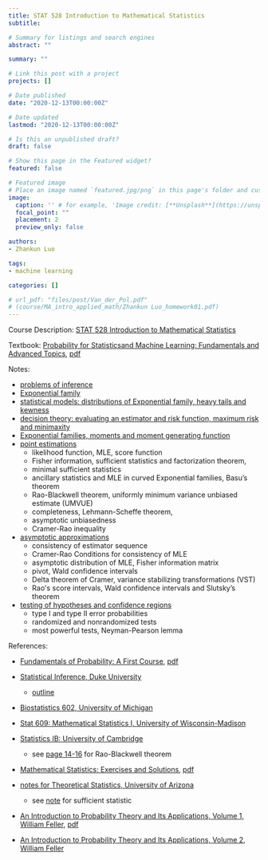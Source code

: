 ```yaml
---
title: STAT 528 Introduction to Mathematical Statistics
subtitle: 

# Summary for listings and search engines
abstract: ""

summary: ""

# Link this post with a project
projects: []

# Date published
date: "2020-12-13T00:00:00Z"

# Date updated
lastmod: "2020-12-13T00:00:00Z"

# Is this an unpublished draft?
draft: false

# Show this page in the Featured widget?
featured: false

# Featured image
# Place an image named `featured.jpg/png` in this page's folder and customize its options here.
image:
  caption: '' # for example, 'Image credit: [**Unsplash**](https://unsplash.com/photos/CpkOjOcXdUY)'
  focal_point: ""
  placement: 2
  preview_only: false

authors:
- Zhankun Luo

tags:
- machine learning

categories: []

# url_pdf: "files/post/Van_der_Pol.pdf"
# (course/MA_intro_applied_math/Zhankun Luo_homework01.pdf)
---
```

<!--more-->
Course Description: [STAT 528 Introduction to Mathematical Statistics](https://www.math.purdue.edu/academic/courses/coursepage?subject=MA&course=51100)


Textbook: 
[Probability for Statisticsand Machine Learning: Fundamentals and Advanced Topics](https://link.springer.com/book/10.1007/978-1-4419-9634-3), [pdf](https://link.springer.com/content/pdf/10.1007/978-1-4419-9634-3.pdf)

Notes: 
* [problems of inference](https://www.stat.purdue.edu/~dasgupta/528-1.pdf)
* [Exponential family](https://www.stat.purdue.edu/~dasgupta/expfamily.pdf)
* [statistical models: distributions of Exponential family, heavy tails and kewness](https://www.stat.purdue.edu/~dasgupta/528-2.pdf)
* [decision theory: evaluating an estimator and risk function, maximum risk and minimaxity](https://www.stat.purdue.edu/~dasgupta/528-3.pdf)
* [Exponential families, moments and moment generating function](https://www.stat.purdue.edu/~dasgupta/528-4.pdf)
* [point estimations](https://www.stat.purdue.edu/~dasgupta/528-5.pdf)
    * likelihood function, MLE, score function
    * Fisher information, sufficient statistics and factorization theorem, 
    * minimal sufficient statistics
    * ancillary statistics and MLE in curved Exponential families, Basu’s theorem
    * Rao-Blackwell theorem, uniformly minimum variance unbiased estimate (UMVUE) 
    * completeness, Lehmann-Scheffe theorem, 
    * asymptotic unbiasedness
    * Cramer-Rao inequality
* [asymptotic approximations](https://www.stat.purdue.edu/~dasgupta/528-6.pdf)
    * consistency of estimator sequence 
    * Cramer-Rao Conditions for consistency of MLE
    * asymptotic distribution of MLE, Fisher information matrix
    * pivot, Wald confidence intervals
    * Delta theorem of Cramer, variance stabilizing transformations (VST)
    * Rao's score intervals, Wald confidence intervals and Slutsky’s theorem
* [testing of hypotheses and confidence regions](https://www.stat.purdue.edu/~dasgupta/528-7.pdf)
    * type I and type II error probabilities
    * randomized and nonrandomized tests
    * most powerful tests, Neyman-Pearson lemma

References: 
* [Fundamentals of Probability: A First Course](https://link.springer.com/book/10.1007/978-1-4419-5780-1), [pdf](https://link.springer.com/content/pdf/10.1007/978-1-4419-5780-1.pdf)
* [Statistical Inference, Duke University](http://www2.stat.duke.edu/courses/Spring07/sta215/)
    * [outline](http://www2.stat.duke.edu/courses/Spring07/sta215/732syl.html)
    <!---
    * [distributions](http://www2.stat.duke.edu/courses/Spring07/sta215/etc/pdf.pdf), [wk01](http://www2.stat.duke.edu/courses/Spring07/sta215/lec/wk01.pdf), [wk02](http://www2.stat.duke.edu/courses/Spring07/sta215/lec/wk01.pdf), [wk03](http://www2.stat.duke.edu/courses/Spring07/sta215/lec/wk01.pdf), [wk04](http://www2.stat.duke.edu/courses/Spring07/sta215/lec/wk01.pdf), [wk05](http://www2.stat.duke.edu/courses/Spring07/sta215/lec/wk01.pdf), [wk07](http://www2.stat.duke.edu/courses/Spring07/sta215/lec/wk01.pdf), [wk08](http://www2.stat.duke.edu/courses/Spring07/sta215/lec/wk01.pdf), [wk11](http://www2.stat.duke.edu/courses/Spring07/sta215/lec/wk01.pdf), [wk12](http://www2.stat.duke.edu/courses/Spring07/sta215/lec/wk01.pdf), [wk13](http://www2.stat.duke.edu/courses/Spring07/sta215/lec/wk13.pdf), [wk14](http://www2.stat.duke.edu/courses/Spring07/sta215/lec/wk14.pdf), [wk15](http://www2.stat.duke.edu/courses/Spring07/sta215/lec/wk15.pdf)
    -->
    
* [Biostatistics 602, University of Michigan](https://genome.sph.umich.edu/wiki/Biostatistics_602:_Main_Page)
* [Stat 609: Mathematical Statistics I, University of Wisconsin-Madison](https://pages.stat.wisc.edu/~shao/stat609/)
* [Statistics IB: University of Cambridge](http://www.statslab.cam.ac.uk/~rrw1/stats/Sa5.pdf)
    * see [page 14-16](http://www.statslab.cam.ac.uk/~rrw1/stats/S03.pdf) for Rao-Blackwell theorem
* [Mathematical Statistics: Exercises and Solutions](https://link.springer.com/book/10.1007/0-387-28276-9), [pdf](https://link.springer.com/content/pdf/10.1007/0-387-28276-9.pdf)
* [notes for Theoretical Statistics, University of Arizona](https://www.math.arizona.edu/~jwatkins/notests.pdf)
    * see [note](https://www.math.arizona.edu/~jwatkins/sufficiency.pdf) for sufficient statistic
* [An Introduction to Probability Theory and Its Applications, Volume 1, William Feller](https://www.wiley.com/en-us/An+Introduction+to+Probability+Theory+and+Its+Applications%2C+Volume+1%2C+3rd+Edition-p-9780471257080), [pdf](https://www.gwern.net/docs/statistics/probability/1957-feller-anintroductiontoprobabilitytheoryanditsapplications.pdf)
* [An Introduction to Probability Theory and Its Applications, Volume 2, William Feller](https://www.wiley.com/en-us/An+Introduction+to+Probability+Theory+and+Its+Applications%2C+Volume+2%2C+2nd+Edition-p-9780471257097)
